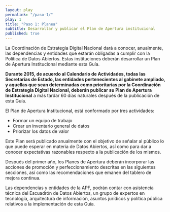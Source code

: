```yaml
---
layout: play
permalink: "/paso-1/"
play: 1
title: "Paso 1: Planea"
subtitle: Desarrollar y publicar el Plan de Apertura institucional
published: true
---
```


La Coordinación de Estrategia Digital Nacional dará a conocer, anualmente, las dependencias y entidades que estarán obligadas a cumplir con la Política de Datos Abiertos. Estas instituciones deberán desarrollar un Plan de Apertura Institucional mediante esta Guía.

**Durante 2015, de acuerdo al Calendario de Actividades, todas las Secretarías de Estado, las entidades pertenecientes al gabinete ampliado, y aquellas que sean determinadas como prioritarias por la Coordinación de Estrategia Digital Nacional, deberán publicar su Plan de Apertura Institucional** a más tardar 60 días naturales después de la publicación de esta Guía.

El Plan de Apertura Institucional, está conformado por tres actividades:

- Formar un equipo de trabajo
- Crear un inventario general de datos
- Priorizar los datos de valor

Este Plan será publicado anualmente con el objetivo de señalar al público lo que puede esperar en materia de Datos Abiertos, así como para dar a conocer expectativas razonables respecto a la publicación de los mismos.

Después del primer año, los Planes de Apertura deberán incorporar las acciones de promoción y perfeccionamiento descritas en las siguientes secciones, así como las recomendaciones que emanen del tablero de mejora continua.

Las dependencias y entidades de la APF, podrán contar con asistencia técnica del Escuadrón de Datos Abiertos, un grupo de expertos en tecnología, arquitectura de información, asuntos jurídicos y política pública relativos a la implementación de esta Guía.